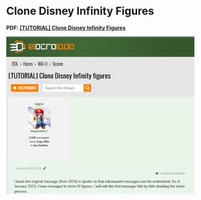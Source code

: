 # Clone Disney Infinity Figures

**PDF:** **[[TUTORIAL] Clone Disney Infinity Figures](NFC_Guide.pdf)**

[![Disney Infinity NFC](images/NFC_Guide.jpg)](NFC_Guide.pdf)